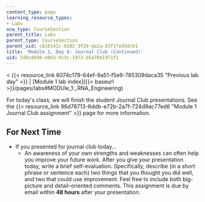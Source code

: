 ```yaml
---
content_type: page
learning_resource_types:
- Labs
ocw_type: CourseSection
parent_title: Labs
parent_type: CourseSection
parent_uid: c810141c-0282-3f29-da2a-83f1fe93dcb1
title: 'Module 1, Day 8: Journal Club (Continued)'
uid: 5dbc8036-e0e3-9c3c-1973-b5a70d1971f1
---
```


\< {{< resource_link 6074c179-64ef-9a51-f5e9-785309daca35 "Previous lab day" >}} | [Module 1 lab index]({{< baseurl >}}/pages/labs#MODUle_1:_RNA_Engineering)

For today's class, we will finish the student Journal Club presentations. See the {{< resource_link 96d78713-6ddb-e72b-2a7f-724d9ac77ed6 "Module 1 Journal Club assignment" >}} page for more information.

For Next Time
-------------

*   If you presented for journal club today...
    *   An awareness of your own strengths and weaknesses can often help you improve your future work. After you give your presentation today, write a brief self-evaluation. Specifically, describe (in a short phrase or sentence each) two things that you thought you did well, and two that could use improvement. Feel free to include both big-picture and detail-oriented comments. This assignment is due by email within **48 hours** after your presentation.
